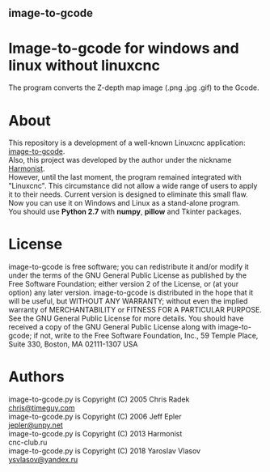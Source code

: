 ## image-to-gcode
# Image-to-gcode for windows and linux without linuxcnc
The program converts the Z-depth map image (.png .jpg .gif) to the Gcode.


# About
This repository is a development of a well-known Linuxcnc application: [image-to-gcode](http://www.linuxcnc.org/docs/2.4/html/gui_image-to-gcode.html).  
Also, this project was developed by the author under the nickname [Harmonist](http://www.cnc-club.ru/forum/viewtopic.php?t=3541).  
However, until the last moment, the program remained integrated with "Linuxcnc".
This circumstance did not allow a wide range of users to apply it to their needs.
Current version is designed to eliminate this small flaw.
Now you can use it on Windows and Linux as a stand-alone program.  
You should use **Python 2.7** with **numpy**, **pillow** and Tkinter packages.

# License
image-to-gcode is free software; you can redistribute it and/or modify
it under the terms of the GNU General Public License as published by the
Free Software Foundation; either version 2 of the License, or (at your
option) any later version.  image-to-gcode is distributed in the hope 
that it will be useful, but WITHOUT ANY WARRANTY; without even the implied
warranty of MERCHANTABILITY or FITNESS FOR A PARTICULAR PURPOSE.  See
the GNU General Public License for more details.  You should have
received a copy of the GNU General Public License along with image-to-gcode;
if not, write to the Free Software Foundation, Inc., 59 Temple Place,
Suite 330, Boston, MA 02111-1307 USA

# Authors
image-to-gcode.py is Copyright (C) 2005 Chris Radek  
chris@timeguy.com  
image-to-gcode.py is Copyright (C) 2006 Jeff Epler  
jepler@unpy.net  
image-to-gcode.py is Copyright (C) 2013 Harmonist  
cnc-club.ru  
image-to-gcode.py is Copyright (C) 2018 Yaroslav Vlasov  
ysvlasov@yandex.ru  
